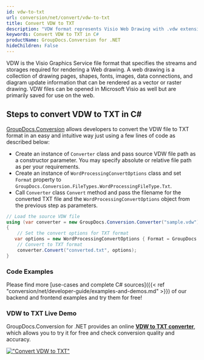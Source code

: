 ```yaml
---
id: vdw-to-txt
url: conversion/net/convert/vdw-to-txt
title: Convert VDW to TXT
description: "VDW format represents Visio Web Drawing with .vdw extension. Learn how to convert VDW to TXT file programmatically in C# language using GroupDocs.Conversion for .NET library."
keywords: Convert VDW to TXT in C#
productName: GroupDocs.Conversion for .NET
hideChildren: False
---
```


VDW is the Visio Graphics Service file format that specifies the streams and storages required for rendering a Web drawing. A web drawing is a collection of drawing pages, shapes, fonts, images, data connections, and diagram update information that can be rendered as a vector or raster drawing. VDW files can be opened in Microsoft Visio as well but are primarily saved for use on the web.

## Steps to convert VDW to TXT in C#

[GroupDocs.Conversion](https://products.groupdocs.com/conversion/net) allows developers to convert the VDW file to TXT format in an easy and intuitive way just using a few lines of code as described below:

* Create an instance of `Converter` class and pass source VDW file path as a constructor parameter. You may specify absolute or relative file path as per your requirements. 
* Create an instance of `WordProcessingConvertOptions` class and set `Format` property to `GroupDocs.Conversion.FileTypes.WordProcessingFileType.Txt`.
* Call `Converter` class `Convert` method and pass the filename for the converted TXT file and the `WordProcessingConvertOptions` object from the previous step as parameters.

```csharp
// Load the source VDW file
using (var converter = new GroupDocs.Conversion.Converter("sample.vdw"))
{
    // Set the convert options for TXT format
   var options = new WordProcessingConvertOptions { Format = GroupDocs.Conversion.FileTypes.WordProcessingFileType.Txt };
    // Convert to TXT format
    converter.Convert("converted.txt", options);
}
```

### Code Examples

Please find more [use-cases and complete C# sources]({{< ref "conversion/net/developer-guide/examples-and-demos.md" >}}) of our backend and frontend examples and try them for free!

### VDW to TXT Live Demo

GroupDocs.Conversion for .NET provides an online [**VDW to TXT converter**](https://products.groupdocs.app/conversion/vdw-to-txt), which allows you to try it for free and check conversion quality and accuracy.

[!["Convert VDW to TXT"](conversion/net/images/convert-to-txt/convert-vdw-to-txt.png)](https://products.groupdocs.app/conversion/vdw-to-txt)